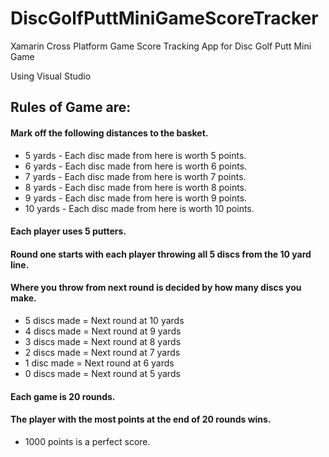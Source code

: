 # DiscGolfPuttMiniGameScoreTracker


Xamarin Cross Platform Game Score Tracking App for Disc Golf Putt Mini Game

  Using Visual Studio
  
  
## Rules of Game are:
  
#### Mark off the following distances to the basket.
* 5 yards - Each disc made from here is worth 5 points.
* 6 yards - Each disc made from here is worth 6 points.
* 7 yards - Each disc made from here is worth 7 points.
* 8 yards - Each disc made from here is worth 8 points.
* 9 yards - Each disc made from here is worth 9 points.
* 10 yards - Each disc made from here is worth 10 points.
 
#### Each player uses 5 putters.
 
#### Round one starts with each player throwing all 5 discs from the 10 yard line. 
  
#### Where you throw from next round is decided by how many discs you make.
* 5 discs made = Next round at 10 yards
* 4 discs made = Next round at 9 yards
* 3 discs made = Next round at 8 yards
* 2 discs made = Next round at 7 yards
* 1 disc made = Next round at 6 yards
* 0 discs made = Next round at 5 yards
 
#### Each game is 20 rounds.
  
#### The player with the most points at the end of 20 rounds wins.
* 1000 points is a perfect score.
  
